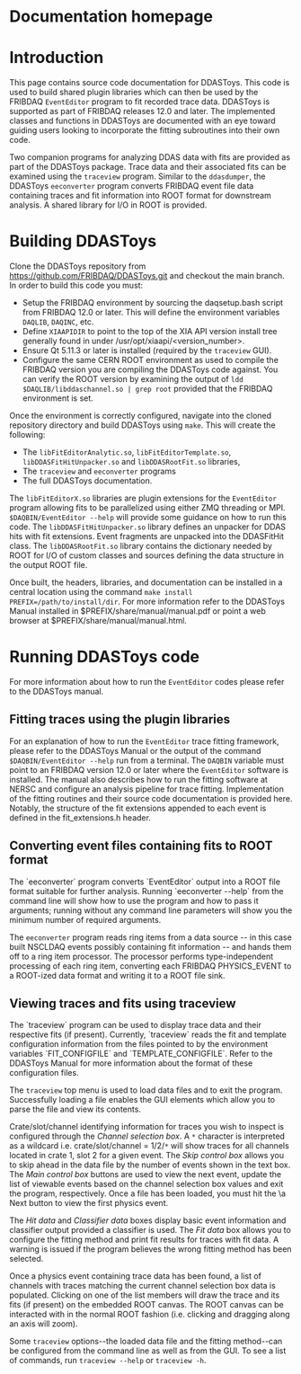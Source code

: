 # Documentation homepage

# Introduction
This page contains source code documentation for DDASToys. This code is used to build shared plugin libraries which can then be used by the FRIBDAQ `EventEditor` program to fit recorded trace data. DDASToys is supported as part of FRIBDAQ releases 12.0 and later. The implemented classes and functions in DDASToys are documented with an eye toward guiding users looking to incorporate the fitting subroutines into their own code.

Two companion programs for analyzing DDAS data with fits are provided as part of the DDASToys package. Trace data and their associated fits can be examined using the `traceview` program. Similar to the `ddasdumper`, the DDASToys `eeconverter` program converts FRIBDAQ event file data containing traces and fit information into ROOT format for downstream analysis. A shared library for I/O in ROOT is provided.

# Building DDASToys
Clone the DDASToys repository from https://github.com/FRIBDAQ/DDASToys.git and checkout the main branch. In order to build this code you must:

- Setup the FRIBDAQ environment by sourcing the daqsetup.bash script from FRIBDAQ 12.0 or later. This will define the environment variables `DAQLIB`, `DAQINC`, etc.
- Define `XIAAPIDIR` to point to the top of the XIA API version install tree generally found in under /usr/opt/xiaapi/<version_number>.
- Ensure Qt 5.11.3 or later is installed (required by the `traceview` GUI).
- Configure the same CERN ROOT environment as used to compile the FRIBDAQ version you are compiling the DDASToys code against. You can verify the ROOT version by examining the output of `ldd $DAQLIB/libddaschannel.so | grep root` provided that the FRIBDAQ environment is set.

Once the environment is correctly configured, navigate into the cloned repository directory and build DDASToys using `make`. This will create the following:
* The `libFitEditorAnalytic.so`, `libFitEditorTemplate.so`, `libDDASFitHitUnpacker.so` and `libDDASRootFit.so` libraries,
* The `traceview` and `eeconverter` programs
* The full DDASToys documentation.

The `libFitEditorX.so` libraries are plugin extensions for the `EventEditor` program allowing fits to be parallelized using either ZMQ threading or MPI. `$DAQBIN/EventEditor --help` will provide some guidance on how to run this code. The `libDDASFitHitUnpacker.so` library defines an unpacker for DDAS hits with fit extensions. Event fragments are unpacked into the DDASFitHit class. The `libDDASRootFit.so` library contains the dictionary needed by ROOT for I/O of custom classes and sources defining the data structure in the output ROOT file.

Once built, the headers, libraries, and documentation can be installed in a central location using the command `make install PREFIX=/path/to/install/dir`. For more information refer to the DDASToys Manual installed in $PREFIX/share/manual/manual.pdf or point a web browser at $PREFIX/share/manual/manual.html.

# Running DDASToys code
For more information about how to run the `EventEditor` codes please refer to the DDASToys manual.

## Fitting traces using the plugin libraries
For an explanation of how to run the `EventEditor` trace fitting framework, please refer to the DDASToys Manual or the output of the command `$DAQBIN/EventEditor --help` run from a terminal. The `DAQBIN` variable must point to an FRIBDAQ version 12.0 or later where the `EventEditor` software is installed. The manual also describes how to run the fitting software at NERSC and configure an analysis pipeline for trace fitting. Implementation of the fitting routines and their source code documentation is provided here. Notably, the structure of the fit extensions appended to each event is defined in the fit_extensions.h header.

## Converting event files containing fits to ROOT format
<a name="eeconverter"/>
The `eeconverter` program converts `EventEditor` output into a ROOT file format suitable for further analysis. Running `eeconverter --help` from the command line will show how to use the program and how to pass it arguments; running without any command line parameters will show you the minimum number of required arguments.

The `eeconverter` program reads ring items from a data source -- in this case built NSCLDAQ events possibly containing fit information -- and hands them off to a ring item processor. The processor performs type-independent processing of each ring item, converting each FRIBDAQ PHYSICS_EVENT to a ROOT-ized data format and writing it to a ROOT file sink.

## Viewing traces and fits using traceview
<a name="traceview"/>
The `traceview` program can be used to display trace data and their respective fits (if present). Currently, `traceview` reads the fit and template configuration information from the files pointed to by the environment variables `FIT_CONFIGFILE` and `TEMPLATE_CONFIGFILE`. Refer to the DDASToys Manual for more information about the format of these configuration files.

The `traceview` top menu is used to load data files and to exit the program. Successfully loading a file enables the GUI elements which allow you to parse the file and view its contents.

Crate/slot/channel identifying information for traces you wish to inspect is configured through the <em>Channel selection box</em>. A `*` character is interpreted as a wildcard i.e. crate/slot/channel = 1/2/`*` will show traces for all channels located in crate 1, slot 2 for a given event. The <em>Skip control box</em> allows you to skip ahead in the data file by the number of events shown in the text box. The <em>Main control box</em> buttons are used to view the next event, update the list of viewable events based on the channel selection box values and exit the program, respectively. Once a file has been loaded, you must hit the \a Next button to view the first physics event.

The <em>Hit data</em> and <em>Classifier data</em> boxes display basic event information and classifier output provided a classifier is used. The <em>Fit data</em> box allows you to configure the fitting method and print fit results for traces with fit data. A warning is issued if the program believes the wrong fitting method has been selected.

Once a physics event containing trace data has been found, a list of channels with traces matching the current channel selection box data is populated. Clicking on one of the list members will draw the trace and its fits (if present) on the embedded ROOT canvas. The ROOT canvas can be interacted with in the normal ROOT fashion (i.e. clicking and dragging along an axis will zoom). 

Some `traceview` options--the loaded data file and the fitting method--can be configured from the command line as well as from the GUI. To see a list of commands, run `traceview --help` or `traceview -h`.